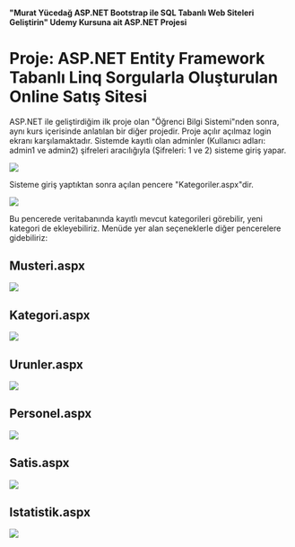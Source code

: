 #### "Murat Yücedağ ASP.NET Bootstrap ile SQL Tabanlı Web Siteleri Geliştirin" Udemy Kursuna ait ASP.NET Projesi

# Proje: ASP.NET Entity Framework Tabanlı Linq Sorgularla Oluşturulan Online Satış Sitesi

ASP.NET ile geliştirdiğim ilk proje olan "Öğrenci Bilgi Sistemi"nden sonra, aynı kurs içerisinde anlatılan bir diğer projedir. Proje açılır açılmaz login ekranı karşılamaktadır. Sistemde kayıtlı olan adminler (Kullanıcı adları: admin1 ve admin2) şifreleri aracılığıyla (Şifreleri: 1 ve 2) sisteme giriş yapar.

<img src="https://i.hizliresim.com/3ay8k3h.png"></img>

Sisteme giriş yaptıktan sonra açılan pencere "Kategoriler.aspx"dir.

<img src="https://i.hizliresim.com/1507834.png"></img>

Bu pencerede veritabanında kayıtlı mevcut kategorileri görebilir, yeni kategori de ekleyebiliriz. Menüde yer alan seçeneklerle diğer pencerelere gidebiliriz:

## Musteri.aspx
<img src="https://i.hizliresim.com/87k0vah.png"></img>

## Kategori.aspx
<img src="https://i.hizliresim.com/l5wct71.png"></img>

## Urunler.aspx
<img src="https://i.hizliresim.com/ao0vpnb.png"></img>

## Personel.aspx
<img src="https://i.hizliresim.com/1nwea60.png"></img>

## Satis.aspx
<img src="https://i.hizliresim.com/pjzjsei.png"></img>

## Istatistik.aspx
<img src="https://i.hizliresim.com/l580qdh.png"></img>
